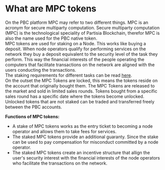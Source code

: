 # What are MPC tokens

On the PBC platform MPC may refer to two different things. MPC is an acronym for secure multiparty computation. Secure multiparty computation (MPC) is the technological speciality of Partisia Blockchain, therefor MPC is also the name used for the PBC native token.  
MPC tokens are used for staking on a Node. This works like buying a deposit. When node operators qualify for performing services on the network they buy a deposit equivalent to the security level of the task they perform. This way the financial interests of the people operating the computers that facilitate transactions on the network are aligned with the users conducting the transactions.  
The staking requirements for different tasks can be read [here](whatisano.md).  
On the outset the MPC Tokens are locked, this means the tokens reside on the account that originally bought them. The MPC Tokens are released to the market and  sold in limited sales rounds. Tokens bought from a specific sales round has a specific date where the tokens become unlocked. Unlocked tokens that are not staked can be traded and transferred freely between the PBC accounts.  

**Functions of MPC tokens:**
- A stake of MPC tokens works as the entry ticket to becoming a node operator and allows them to take fees for services.
- The staked MPC tokens provide an additional guaranty. Since the stake can be used to pay compensation for misconduct committed by a node operator.
- The staked MPC tokens create an incentive structure that allign the user's security interest with the financial interests of the node operators who facilitate the transactions on the network.
